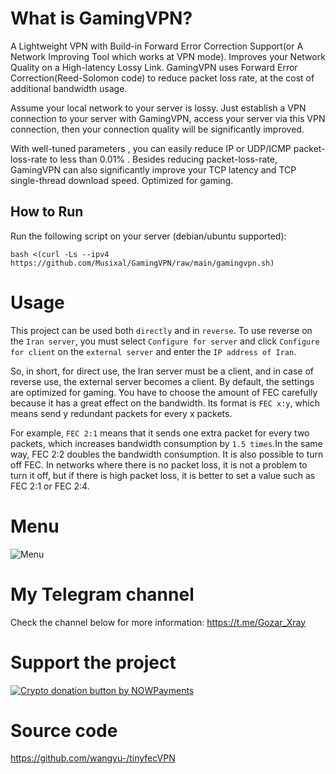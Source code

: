 # What is GamingVPN?
A Lightweight VPN with Build-in Forward Error Correction Support(or A Network Improving Tool which works at VPN mode). Improves your Network Quality on a High-latency Lossy Link.
GamingVPN uses Forward Error Correction(Reed-Solomon code) to reduce packet loss rate, at the cost of additional bandwidth usage.

Assume your local network to your server is lossy. Just establish a VPN connection to your server with GamingVPN, access your server via this VPN connection, then your connection quality will be significantly improved. 

With well-tuned parameters , you can easily reduce IP or UDP/ICMP packet-loss-rate to less than 0.01% . Besides reducing packet-loss-rate, GamingVPN can also significantly improve your TCP latency and TCP single-thread download speed.
Optimized for gaming.

## How to Run

Run the following script on your server (debian/ubuntu supported):
```
bash <(curl -Ls --ipv4 https://github.com/Musixal/GamingVPN/raw/main/gamingvpn.sh)
```
# Usage
This project can be used both `directly` and in `reverse`. To use reverse on the `Iran server`, you must select `Configure for server` and click `Configure for client` on the `external server` and enter the `IP address of Iran`. 

So, in short, for direct use, the Iran server must be a client, and in case of reverse use, the external server becomes a client.
By default, the settings are optimized for gaming. You have to choose the amount of FEC carefully because it has a great effect on the bandwidth.
Its format is `FEC x:y`, which means send y redundant packets for every x packets. 

For example, `FEC 2:1` means that it sends one extra packet for every two packets, which increases bandwidth consumption by `1.5 times`.In the same way, FEC 2:2 doubles the bandwidth consumption. It is also possible to turn off FEC. In networks where there is no packet loss, it is not a problem to turn it off, but if there is high packet loss, it is better to set a value such as FEC 2:1 or FEC 2:4.

# Menu

![Menu](https://github.com/Musixal/GamingVPN/blob/main/menu/menu.png?raw=true)

# My Telegram channel
Check the channel below for more information:
https://t.me/Gozar_Xray

 # Support the project
 <a href="https://nowpayments.io/donation?api_key=6Z16MRY-AF14Y8T-J24TXVS-00RDKK7&source=lk_donation&medium=referral" target="_blank">
 <img src="https://nowpayments.io/images/embeds/donation-button-white.svg" alt="Crypto donation button by NOWPayments">
 </a>


# Source code
https://github.com/wangyu-/tinyfecVPN

